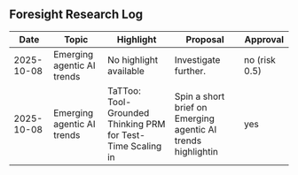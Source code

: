 ## Foresight Research Log

| Date | Topic | Highlight | Proposal | Approval |
|------|-------|-----------|----------|----------|
| 2025-10-08 | Emerging agentic AI trends | No highlight available | Investigate further. | no (risk 0.5) |
| 2025-10-08 | Emerging agentic AI trends | TaTToo: Tool-Grounded Thinking PRM for Test-Time Scaling in  | Spin a short brief on Emerging agentic AI trends highlightin | yes |

